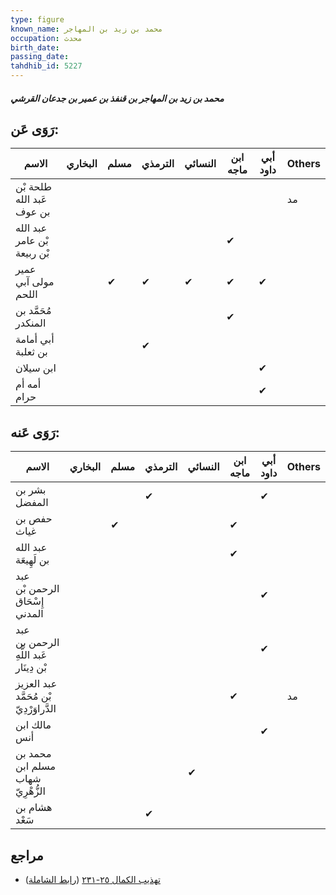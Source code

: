 ```yaml
---
type: figure
known_name: محمد بن زيد بن المهاجر
occupation: محدث
birth_date:
passing_date:
tahdhib_id: 5227
---
```

##### محمد بن زيد بن المهاجر بن قنفذ بن عمير بن جدعان القرشي

## رَوَى عَن:
| الاسم                       | البخاري | مسلم | الترمذي | النسائي | ابن ماجه | أبي داود | Others |
| --------------------------- | ------- | ---- | ------- | ------- | -------- | -------- | ------ |
| طلحة بْن عَبد الله بن عوف   |         |      |         |         |          |          | مد     |
| عبد الله بْن عامر بْن ربيعة |         |      |         |         | ✔        |          |        |
| عمير مولى آبي اللحم         |         | ✔    | ✔       | ✔       | ✔        | ✔        |        |
| مُحَمَّد بن المنكدر         |         |      |         |         | ✔        |          |        |
| أبي أمامة بن ثعلبة          |         |      | ✔       |         |          |          |        |
| ابن سيلان                   |         |      |         |         |          | ✔        |        |
| أمه أم حرام                 |         |      |         |         |          | ✔        |        |
## رَوَى عَنه:
| الاسم                                   | البخاري | مسلم | الترمذي | النسائي | ابن ماجه | أبي داود | Others |
| --------------------------------------- | ------- | ---- | ------- | ------- | -------- | -------- | ------ |
| بشر بن المفضل                           |         |      | ✔       |         |          | ✔        |        |
| حفص بن غياث                             |         | ✔    |         |         | ✔        |          |        |
| عبد الله بن لَهِيعَة                    |         |      |         |         | ✔        |          |        |
| عبد الرحمن بْن إِسْحَاق المدني          |         |      |         |         |          | ✔        |        |
| عبد الرحمن بن عَبد اللَّهِ بْن دِينَار  |         |      |         |         |          | ✔        |        |
| عبد العزيز بْن مُحَمَّد الدَّراوَرْدِيّ |         |      |         |         | ✔        |          | مد     |
| مالك ابن أنس                            |         |      |         |         |          | ✔        |        |
| محمد بن مسلم ابن شهاب الزُّهْرِيّ       |         |      |         | ✔       |          |          |        |
| هشام بن سَعْد                           |         |      | ✔       |         |          |          |        |
## مراجع
- [تهذيب الكمال ٢٥-٢٣١](obsidian://open?vault=Tahdhib-al-Kamal&file=Figures/٥٢٢٧-محمد%20بن%20زيد%20بن%20المهاجر%20بن%20قنفذ%20بن%20عمير%20بن%20جدعان%20القرشي) ([رابط الشاملة](https://shamela.ws/book/3722/13324))